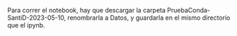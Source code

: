 Para correr el notebook, hay que descargar la carpeta PruebaConda-SantiD-2023-05-10, renombrarla a Datos, y guardarla en el mismo directorio que el ipynb.
